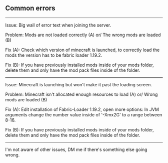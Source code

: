Common errors
------------- 
___________________________________________________________________________________________________

Issue: Big wall of error text when joining the server.

Problem: Mods are not loaded correctly (A) or/
The wrong mods are loaded (B)

Fix (A): Check which version of minecraft is launched, to correctly load the mods the version
has to be fabric loader 1.19.2.

Fix (B): If you have previously installed mods inside of your mods folder, delete them and
only have the mod pack files inside of the folder.

___________________________________________________________________________________________________

Issue: Minecraft is launching but won't make it past the loading screen.

Problem: Minecraft isn't allocated enough resources to load (A) or/
Wrong mods are loaded (B)

Fix (A): Edit installation of Fabric-Loader 1.19.2, open more options:
In JVM arguments change the number value inside of '-Xmx2G' to a range between 8-16.

Fix (B): If you have previously installed mods inside of your mods folder, delete them and
only have the mod pack files inside of the folder.

___________________________________________________________________________________________________

I'm not aware of other issues, DM me if there's something else going wrong.